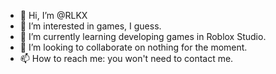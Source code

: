 - 👋 Hi, I’m @RLKX
- 👀 I’m interested in games, I guess.
- 🌱 I’m currently learning developing games in Roblox Studio.
- 💞️ I’m looking to collaborate on nothing for the moment.
- 📫 How to reach me: you won't need to contact me.


<!---
RLKX/RLKX is a ✨ special ✨ repository because its `README.md` (this file) appears on your GitHub profile.
You can click the Preview link to take a look at your changes.
--->

